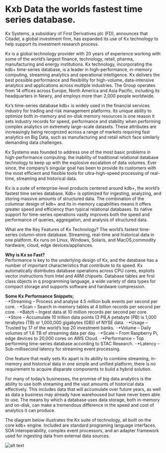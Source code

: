 Kxb Data the worlds fastest time series database.
=====================================================================================
Kx Systems, a subsidiary of First Derivatives plc (FD), announces that Citadel, a global investment firm, has expanded its use of Kx technology to help support its investment research process.

Kx is a global technology provider with 20 years of experience working with some of the world’s largest finance, technology, retail, pharma, manufacturing and energy institutions. Kx technology, incorporating the kdb+ time-series database, is a leader in high-performance, in-memory computing, streaming analytics and operational intelligence. Kx delivers the best possible performance and flexibility for high-volume, data-intensive analytics and applications across multiple industries. The Group operates from 14 offices across Europe, North America and Asia Pacific, including its headquarters in Newry, and employs more than 2,000 people worldwide.

Kx’s time-series database kdb+ is widely used in the financial services industry for trading and risk management platforms. Its unique ability to optimize both in-memory and on-disk memory resources is one reason it sets industry records for speed, performance and stability when performing complex analytics on extremely large-scale datasets. These attributes are increasingly being recognized across a range of markets requiring fast analytics on Big Data, such as manufacturing and retail which face similarly demanding data challenges.

Kx Systems was founded to address one of the most basic problems in high-performance computing: the inability of traditional relational database technology to keep up with the explosive escalation of data volumes. Ever since, the company’s singular goal has been to provide its customers with the most efficient and flexible tools for ultra-high-speed processing of real-time, streaming and historical data.

Kx is a suite of enterprise-level products centered around kdb+, the world’s fastest time series database. Kdb+ is optimized for ingesting, analyzing, and storing massive amounts of structured data. The combination of the columnar design of kdb+ and its in-memory capabilities means it offers greater speed and efficiency than typical relational databases. Its native support for time-series operations vastly improves both the speed and performance of queries, aggregation, and analysis of structured data.

What are the Key Features of Kx Technology? 
The world’s fastest time-series column-store database. Streaming, real-time and historical data in one platform. Kx runs on Linux, Windows, Solaris, and MacOS,commodity hardware, cloud, edge devices/appliances.

**Why is Kx so Fast?**  
Performance is key to the underlying design of Kx, and the database has a number of important characteristics that contribute to its speed. Kx automatically distributes database operations across CPU cores, exploits vector instructions from Intel and ARM chipsets.
Database tables are first class objects in q programming language, a wide variety of data types for compact storage and supports software and hardware compression.

**Some Kx Performance Snippets;**  
  ⋅⋅*Streaming – Process and analyse 4.5 million bulk events per second per core.
  ⋅⋅*Scan – Search in-memory tables at 4 billion records per second per core.
  ⋅⋅*Batch – Ingest data at 10 million records per second per core.
  ⋅⋅*Store – Accumulate 10 trillion data points (3 PB,A petabyte (PB) is 1,000 terabytes (TB) or 1,000,000 gigabytes (GB)) of NYSE data.
  ⋅⋅*Usage – Trusted by 17 of the world’s top 20 investment banks.
  ⋅⋅*Volume – Daily volumes of 1.6 TB of streaming data per day.
  ⋅⋅*Scale – From Raspberry Pi, edge devices to 20,000 cores on AWS Cloud.
  ⋅⋅*Performance – Top performing time-series database according to STAC Research.
  ⋅⋅*Latency – Sub-millisecond latency for streaming event processing.

One feature that really sets Kx apart is its ability to combine streaming, in-memory and historical data in one simple and unified platform; there is no requirement to acquire disparate components to build a hybrid solution.

For many of today’s businesses, the promise of big data analytics is the ability to use both streaming and the vast amounts of historical data effectively. This includes data that will accumulate over future years, as well as data a business may already have warehoused but have never been able to use. The means by which a database uses data storage, both in-memory and on-disk, can make a tremendous difference in the speed and cost of analytics it can produce.

The diagram below illustrates the Kx suite of technology, all built on the core kdb+ engine. Included are standard programing language interfaces, SOA interoperability, complex event processors, and an adapter framework used for ingesting data from external data sources.

![alt text](https://kx.com/media/2018/03/whyKxnewdiagram.jpg)



